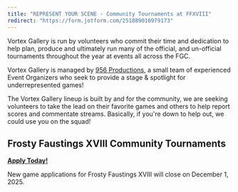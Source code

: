 ```yaml
---
title: "REPRESENT YOUR SCENE - Community Tournaments at FFXVIII"
redirect: "https://form.jotform.com/251889016979173"
---
```

Vortex Gallery is run by volunteers who commit their time and dedication to help plan, produce and ultimately run many of the official, and un-official tournaments throughout the year at events all across the FGC.

Vortex Gallery is managed by <a href="https://twitter.com/956productions">956 Productions</a>, a small team of experienced Event Organizers who seek to provide a stage & spotlight for underrepresented games!

The Vortex Gallery lineup is built by and for the community, we are seeking volunteers to take the lead on their favorite games and others to help report scores and commentate streams. Basically, if you're down to help out, we could use you on the squad!

<!--
## Choose Your Destiny!
Click a button to access the volunteer application form in a new tab.
<div class="buttons">
<a class="button is-success" href="https://form.jotform.com/251888267423164" target="_blank">
  <b>Vortex Gallery Online 2025</b>
</a>
<a class="button is-primary" href="https://form.jotform.com/251889016979173" target="_blank">
  <b>Vortex Gallery x Frosty Faustings XVIII</b>
</a>
</div>
-->

## Frosty Faustings XVIII Community Tournaments 
<a class="button is-primary" href="https://form.jotform.com/251889016979173" target="_blank">
  <b>Apply Today!</b>
</a>

New game applications for Frosty Faustings XVIII will close on December 1, 2025.

